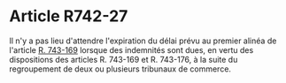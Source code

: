 # Article R742-27

Il n'y a pas lieu d'attendre l'expiration du délai prévu au premier alinéa de l'article <a href='/affichCodeArticle.do?cidTexte=LEGITEXT000005634379&idArticle=LEGIARTI000006270435&dateTexte=&categorieLien=cid' title='Code de commerce - art. R743-169 (V)'>R. 743-169</a> lorsque des indemnités sont dues, en vertu des dispositions des articles R. 743-169 et R. 743-176, à la suite du regroupement de deux ou plusieurs tribunaux de commerce.